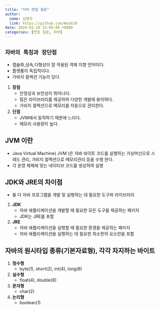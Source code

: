 ```yaml
---
title: "자바 면접 질문"
author:
  name: 김병우
  link: https://github.com/Woob29
date: 2024-02-18 15:09:00 +0900
categories: [면접 질문, 자바]
---
```


## ` 자바의 특징과 장단점 `
- 캡슐화,상속,다형성이 잘 적용된 객체 지향 언어이다.
- 플랫폼이 독립적이다.
- 가비지 컬렉션 기능이 있다.   
1. **장점**
   - 안정성과 보안성이 뛰어나다.
   - 많은 라이브러리를 제공하여 다양한 개발에 용이하다.
   - 가비지 컬렉션으로 메모리를 자동으로 관리한다.   
2. **단점**
   - JVM에서 동작하기 때문에 느리다.
   - 메모리 사용량이 높다.


## JVM 이란
- Java Virtual Machine( JVM )은 자바 바이트 코드를 실행하는 가상머신으로 
    스레드 관리, 가비지 컬렉션으로 메모리관리 등을 수행 한다.
- 각 운영 체제에 맞는 네이티브 코드를 생성하여 실행


## JDK와 JRE의 차이점
- 둘 다 자바 프로그램을 개발 및 실행하는 데 필요한 도구와 라이브러리   
1. **JDK**
   - 자바 애플리케이션을 개발할 때 필요한 모든 도구를 제공하는 패키지
   - JDK는 JRE를 포함   
2. **JRE**
   - 자바 애플리케이션을 실행할 때 필요한 환경을 제공하는 패키지
   - 자바 애플리케이션을 실행하는 데 필요한 최소한의 요소만을 포함


## 자바의 원시타입 종류(기본자료형), 각각 차지하는 바이트
1. **정수형**
   - byte(1), short(2), int(4), long(8)   
2. **실수형**
   - float(4), double(8)   
3. **문자형**
   - char(2)   
4. **논리형**
   -  boolean(1)
  

